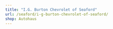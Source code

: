```yaml
---
title: "I.G. Burton Chevrolet of Seaford"
url: /seaford/i-g-burton-chevrolet-of-seaford/
shop: Autohaus
---
```

